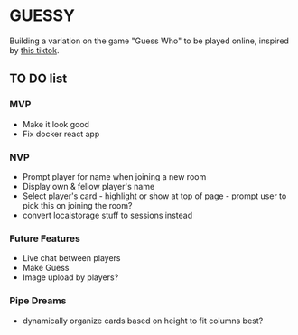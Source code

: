 # GUESSY

Building a variation on the game "Guess Who" to be played online, inspired by [this tiktok](https://ve.media.tumblr.com/tumblr_q8otm9qrlU1w0qmsw.mp4).

## TO DO list

### MVP

- Make it look good
- Fix docker react app

### NVP

- Prompt player for name when joining a new room
- Display own & fellow player's name
- Select player's card - highlight or show at top of page
        - prompt user to pick this on joining the room?
- convert localstorage stuff to sessions instead

### Future Features

- Live chat between players
- Make Guess
- Image upload by players?

### Pipe Dreams

- dynamically organize cards based on height to fit columns best?
